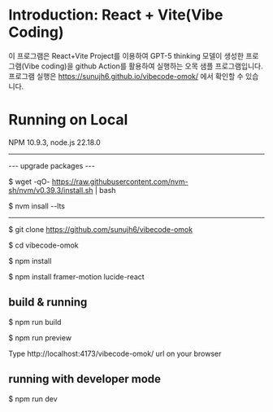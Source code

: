 # Introduction: React + Vite(Vibe Coding)
이 프로그램은 React+Vite Project를 이용하여 GPT-5 thinking 모델이 생성한 프로그램(Vibe coding)을 github Action를 활용하여 실행하는 오목 샘플 프로그램입니다. 
프로그램 실행은 https://sunujh6.github.io/vibecode-omok/ 에서 확인할 수 있습니다. 

# Running on Local

NPM 10.9.3, node.js 22.18.0

-------
--- upgrade packages ---

$ wget -qO- https://raw.githubusercontent.com/nvm-sh/nvm/v0.39.3/install.sh | bash

$ nvm insall --lts

-------

$ git clone https://github.com/sunujh6/vibecode-omok

$ cd vibecode-omok

$ npm install 

$ npm install framer-motion lucide-react

## build & running

$ npm run build

$ npm run preview

Type http://localhost:4173/vibecode-omok/ url on your browser

## running with developer mode

$ npm run dev





